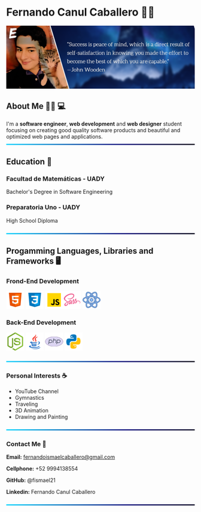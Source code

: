 # Fernando Canul Caballero 🙋‍♂️
![BackGround](https://github.com/fismael21/fismael21/blob/main/img/Cover-Quote-2.png)

## About Me 🙆‍♂️ 💻
I'm a **software engineer**, **web development** and **web designer** student focusing on creating good quality software products and beautiful and optimized web pages and applications.
![BackGround](https://github.com/fismael21/fismael21/blob/main/img/Line.png)

## Education 🏫 
### Facultad de Matemáticas - UADY
Bachelor's Degree in Software Engineering
### Preparatoria Uno - UADY
High School Diploma

![BackGround](https://github.com/fismael21/fismael21/blob/main/img/Line.png)

## Progamming Languages, Libraries and Frameworks 🖥️
### Frond-End Development
<img src="https://github.com/fismael21/fismael21/blob/main/img/html.svg" alt="html" width="48" height="48"/> <img src="https://github.com/fismael21/fismael21/blob/main/img/css.svg" alt="css" width="48" height="48"/> <img src="https://github.com/fismael21/fismael21/blob/main/img/js.svg" alt="javascript" width="48" height="48"/><img src="https://github.com/fismael21/fismael21/blob/main/img/sass.svg" alt="sass" width="48" height="48"/> <img src="https://github.com/fismael21/fismael21/blob/main/img/react.svg" alt="react" width="48" height="48"/>

### Back-End Development
<img src="https://github.com/fismael21/fismael21/blob/main/img/node.js.png" alt="node.js" width="48" height="48"/> <img src="https://github.com/fismael21/fismael21/blob/main/img/java.svg" alt="java" width="48" height="48"/> <img src="https://github.com/fismael21/fismael21/blob/main/img/php.svg" alt="php" width="48" height="48"/>  <img src="https://github.com/fismael21/fismael21/blob/main/img/python.svg" alt="python" width="48" height="48"/> 

![BackGround](https://github.com/fismael21/fismael21/blob/main/img/Line.png)

### Personal Interests ☕
- YouTube Channel
- Gymnastics
- Traveling
- 3D Animation
- Drawing and Painting

![BackGround](https://github.com/fismael21/fismael21/blob/main/img/Line.png)

### Contact Me 📧
**Email:** fernandoismaelcaballero@gmail.com

**Cellphone:** +52 9994138554

**GitHub:** @fismael21

**Linkedin:** Fernando Canul Caballero

![BackGround](https://github.com/fismael21/fismael21/blob/main/img/Line.png)

<!--
**fismael21/fismael21** is a ✨ _special_ ✨ repository because its `README.md` (this file) appears on your GitHub profile.

Here are some ideas to get you started:

- 🔭 I’m currently working on ...
- 🌱 I’m currently learning ...
- 👯 I’m looking to collaborate on ...
- 🤔 I’m looking for help with ...
- 💬 Ask me about ...
- 📫 How to reach me: ...
- 😄 Pronouns: ...
- ⚡ Fun fact: ...
-->

